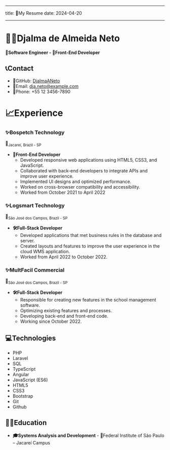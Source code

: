 
---
title: 📄My Resume
date: 2024-04-20	

---
# 🧑‍💻Djalma de Almeida Neto
**🔧Software Engineer - 🎨Front-End Developer**

## 📞Contact
- 🐙GitHub: [DjalmaANeto](https://github.com/DjalmaANeto)
- 📧Email: dja.neto@example.com
- 📲Phone: +55 12 3456-7890

# 📈Experience

### ✨Bospetch Technology
📍<sub>Jacareí, Brazil - SP </sub>
- **🎨Front-End Developer**
    - Developed responsive web applications using HTML5, CSS3, and JavaScript.
    - Collaborated with back-end developers to integrate APIs and improve user experience.
    - Implemented UI designs and optimized performance.
    - Worked on cross-browser compatibility and accessibility.
	- Worked from October 2021 to April 2022

### ✨Logsmart Technology
📍<sub>São José dos Campos, Brazil - SP</sub>
- **🛠️Full-Stack Developer**
    - Developed applications that met business rules in the database and server.
    - Created layouts and features to improve the user experience in the cloud WMS application.
    - Worked from April 2022 to October 2022.

### ✨MultFacil Commercial
📍<sub>São José dos Campos, Brazil - SP</sub>
- **🛠️Full-Stack Developer**
    - Responsible for creating new features in the school management software.
    - Optimizing existing features and processes.
    - Developing back-end and front-end code.
    - Working since October 2022.
    
## 💻Technologies
- PHP
- Laravel
- SQL
- TypeScript
- Angular
- JavaScript (ES6)
- HTML5
- CSS3
- Bootstrap
- Git
- Github

## 🧑‍🎓Education
- **🎓Systems Analysis and Development**  -  🏫Federal Institute of São Paulo – Jacareí Campus




